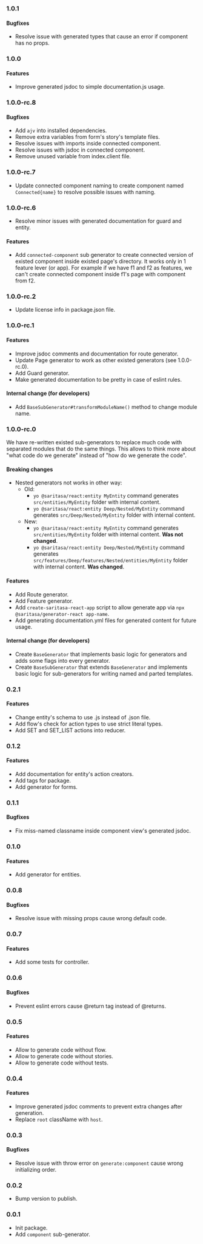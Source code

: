 ### 1.0.1
#### Bugfixes
- Resolve issue with generated types that cause
 an error if component has no props. 

### 1.0.0
#### Features
- Improve generated jsdoc to simple documentation.js usage.

### 1.0.0-rc.8
#### Bugfixes
- Add `ajv` into installed dependencies.
- Remove extra variables from form's story's template files.
- Resolve issues with imports inside connected component.
- Resolve issues with jsdoc in connected component.
- Remove unused variable from index.client file.

### 1.0.0-rc.7
- Update connected component naming to create component named `Connected{name}` to resolve possible issues with naming.


### 1.0.0-rc.6
- Resolve minor issues with generated documentation for guard and entity.

#### Features
- Add `connected-component` sub generator to create connected version of existed component inside existed page's directory. It works only in 1 feature lever (or app). For example if we have f1 and f2 as features, we can't create connected component inside f1's page with component from f2.  


### 1.0.0-rc.2
- Update license info in package.json file.


### 1.0.0-rc.1
#### Features 
- Improve jsdoc comments and documentation for route generator.
- Update Page generator to work as other existed generators (see 1.0.0-rc.0).
- Add Guard generator.
- Make generated documentation to be pretty in case of eslint rules.

#### Internal change (for developers)
- Add `BaseSubGenerator#transformModuleName()` method to change module name.


### 1.0.0-rc.0
We have re-written existed sub-generators to replace much code with separated modules that do the same things.
This allows to think more about "what code do we generate" instead of "how do we generate the code". 

#### Breaking changes
- Nested generators not works in other way:
  - Old:
    - `yo @saritasa/react:entity MyEntity` command generates 
      `src/entities/MyEntity` folder with internal content.
    - `yo @saritasa/react:entity Deep/Nested/MyEntity` command generates 
      `src/Deep/Nested/MyEntity` folder with internal content.
  - New:
      - `yo @saritasa/react:entity MyEntity` command generates 
        `src/entities/MyEntity` folder with internal content. **Was not changed**.
      - `yo @saritasa/react:entity Deep/Nested/MyEntity` command generates 
        `src/features/Deep/features/Nested/entities/MyEntity` folder with internal content. **Was changed**.

#### Features 
- Add Route generator.
- Add Feature generator.
- Add `create-saritasa-react-app` script to allow generate app via `npx @saritasa/generator-react app-name`.
- Add generating documentation.yml files for generated content for future usage.

#### Internal change (for developers)
- Create `BaseGenerator` that implements basic logic for generators 
and adds some flags into every generator.
- Create `BaseSubGenerator` that extends `BaseGenerator` and 
implements basic logic for sub-generators for writing named and parted templates.


### 0.2.1
#### Features
- Change entity's schema to use .js instead of .json file.
- Add flow's check for action types to use strict literal types.
- Add SET and SET_LIST actions into reducer.


### 0.1.2
#### Features
- Add documentation for entity's action creators.
- Add tags for package.
- Add generator for forms.


### 0.1.1
#### Bugfixes
- Fix miss-named classname inside component view's generated jsdoc. 


### 0.1.0
#### Features
- Add generator for entities.


### 0.0.8
#### Bugfixes
- Resolve issue with missing props cause wrong default code.


### 0.0.7
#### Features
- Add some tests for controller.


### 0.0.6
#### Bugfixes
- Prevent eslint errors cause @return tag instead of @returns.


### 0.0.5
#### Features
- Allow to generate code without flow.
- Allow to generate code without stories.
- Allow to generate code without tests.


### 0.0.4
#### Features
- Improve generated jsdoc comments to prevent extra changes after generation.
- Replace `root` className with `host`.  


### 0.0.3
#### Bugfixes
- Resolve issue with throw error on `generate:component` cause wrong initializing order.


### 0.0.2
- Bump version to publish.


### 0.0.1
- Init package.
- Add `component` sub-generator.